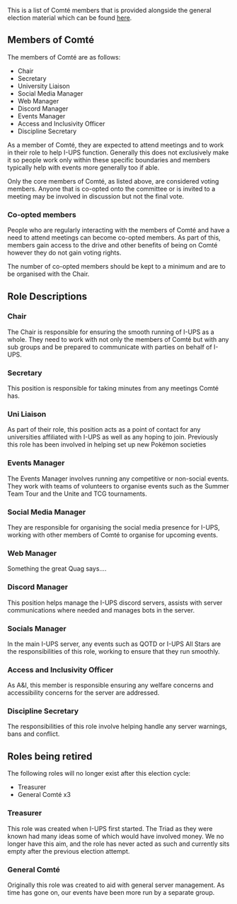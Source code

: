This is a list of Comté members that is provided alongside the general election material which can be found [here](./Elections).
## Members of Comté
The members of Comté are as follows:
- Chair
- Secretary
- University Liaison
- Social Media Manager
- Web Manager
- Discord Manager
- Events Manager
- Access and Inclusivity Officer
- Discipline Secretary

As a member of Comté, they are expected to attend meetings and to work in their role to help I-UPS function. Generally this does not exclusively make it so people work only within these specific boundaries and members typically help with events more generally too if able. 

Only the core members of Comté, as listed above, are considered voting members. Anyone that is co-opted onto the committee or is invited to a meeting may be involved in discussion but not the final vote. 
### Co-opted members
People who are regularly interacting with the members of Comté and have a need to attend meetings can become co-opted members. As part of this, members gain access to the drive and other benefits of being on Comté however they do not gain voting rights. 

The number of co-opted members should be kept to a minimum and are to be organised with the Chair. 
## Role Descriptions
### Chair
The Chair is responsible for ensuring the smooth running of I-UPS as a whole. They need to work with not only the members of Comté but with any sub groups and be prepared to communicate with parties on behalf of I-UPS.
### Secretary
This position is responsible for taking minutes from any meetings Comté has.
### Uni Liaison
As part of their role, this position acts as a point of contact for any universities affiliated with I-UPS as well as any hoping to join. Previously this role has been involved in helping set up new Pokémon societies 
### Events Manager
The Events Manager involves running any competitive or non-social events. They work with teams of volunteers to organise events such as the Summer Team Tour and the Unite and TCG tournaments.
### Social Media Manager
They are responsible for organising the social media presence for I-UPS, working with other members of Comté to organise for upcoming events.
### Web Manager
Something the great Quag says....
### Discord Manager
This position helps manage the I-UPS discord servers, assists with server communications where needed and manages bots in the server.
### Socials Manager
In the main I-UPS server, any events such as QOTD or I-UPS All Stars are the responsibilities of this role, working to ensure that they run smoothly.
### Access and Inclusivity Officer
As A&I, this member is responsible ensuring any welfare concerns and accessibility concerns for the server are addressed. 
### Discipline Secretary
The responsibilities of this role involve helping handle any server warnings, bans and conflict. 
## Roles being retired
The following roles will no longer exist after this election cycle:
- Treasurer
- General Comté x3
### Treasurer
This role was created when I-UPS first started. The Triad as they were known had many ideas some of which would have involved money. We no longer have this aim, and the role has never acted as such and currently sits empty after the previous election attempt.
### General Comté
Originally this role was created to aid with general server management. As time has gone on, our events have been more run by a separate group. 